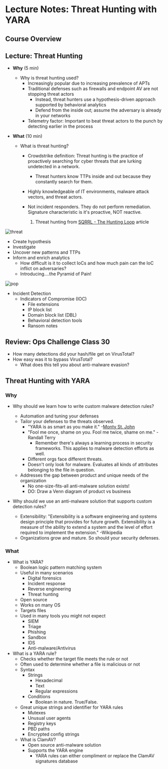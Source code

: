 # Lecture Notes: Threat Hunting with YARA

## Course Overview

## Lecture: Threat Hunting

- **Why** (5 min)

  - Why is threat hunting used?
    - Increasingly popular due to increasing prevalence of APTs
    - Traditional defenses such as firewalls and endpoint AV are not stopping threat actors
      - Instead, threat hunters use a hypothesis-driven approach supported by behavioral analytics
      - Defend from the inside out; assume the adversary is already in your networks
    - Telemetry factor: Important to beat threat actors to the punch by detecting earlier in the process

- **What** (10 min)

  - What is threat hunting?
    - Crowdstrike definition: Threat hunting is the practice of proactively searching for cyber threats that are lurking undetected in a network.
      - Threat hunters know TTPs inside and out because they constantly search for them.
    - Highly knowledgeable of IT environments, malware attack vectors, and threat actors.
    - Not incident responders. They do not perform remediation. Signature characteristic is it's proactive, NOT reactive.

      1. Threat hunting from [SQRRL - The Hunting Loop](https://medium.com/@sqrrldata/the-hunting-loop-10c7d451dec8) article

![threat](../assets/threat-hunt.png)

- Create hypothesis
- Investigate
- Uncover new patterns and TTPs
- Inform and enrich analytics
  - How difficult is it to collect IoCs and how much pain can the IoC inflict on adversaries?
  - Introducing….the Pyramid of Pain!

![pop](../assets/pop.png)

- Incident Detection
  - Indicators of Compromise (IOC)
    - File extensions
    - IP block list
    - Domain block list (DBL)
    - Behavioral detection tools
    - Ransom notes

## Review: Ops Challenge Class 30

- How many detections did your hash/file get on VirusTotal?
- How easy was it to bypass VirusTotal?
  - What does this tell you about anti-malware evasion?

## Threat Hunting with YARA

### Why

- Why should we learn how to write custom malware detection rules?
  - Automation and tuning your defenses
  - Tailor your defenses to the threats observed.
    - "YARA is as smart as you make it." -[Monty St. John](https://cybersecurity.att.com/blogs/security-essentials/explain-yara-rules-to-me)
    - "Fool me once, shame on you. Fool me twice, shame on me." -Randall Terry
      - Remember there's always a learning process in security frameworks. This applies to malware detection efforts as well.
    - Different orgs face different threats.
    - Doesn't only look for malware. Evaluates all kinds of attributes belonging to the file in question.
  - Addresses the gap between product and unique needs of the organization
    - No one-size-fits-all anti-malware solution exists!
    - DO: Draw a Venn diagram of product vs business

- Why should we use an anti-malware solution that supports custom detection rules?
  - Extensibility: "Extensibility is a software engineering and systems design principle that provides for future growth. Extensibility is a measure of the ability to extend a system and the level of effort required to implement the extension." -Wikipedia
  - Organizations grow and mature. So should your security defenses.

### What

- What is YARA?
  - Boolean logic pattern matching system
  - Useful in many scenarios
    - Digital forensics
    - Incident response
    - Reverse engineering
    - Threat hunting
  - Open source
  - Works on many OS
  - Targets files
  - Used in many tools you might not expect
    - SIEM
    - Triage
    - Phishing
    - Sandbox
    - IDS
    - Anti-malware/Antivirus
- What is a YARA rule?
  - Checks whether the target file meets the rule or not
  - Often used to determine whether a file is malicious or not
  - Syntax
    - Strings
      - Hexadecimal
      - Text
      - Regular expressions
    - Conditions
      - Boolean in nature. True/False.
  - Great unique strings and identifier for YARA rules
    - Mutexes
    - Unusual user agents
    - Registry keys
    - PBD paths
    - Encrypted config strings
  - What is ClamAV?
    - Open source anti-malware solution
    - Supports the YARA engine
      - YARA rules can either compliment or replace the ClamAV signatures database
